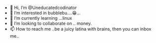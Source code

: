 - 👋 Hi, I’m @Uneducatedcodinator
- 👀 I’m interested in bubblebu....😁...
- 🌱 I’m currently learning ...linux
- 💞️ I’m looking to collaborate on .. money.
- 📫 How to reach me ..be a juicy latina with brains, then you can inbox me..

<!---
Uneducatedcodinator/Uneducatedcodinator is a ✨ special ✨ repository because its `README.md` (this file) appears on your GitHub profile.
You can click the Preview link to take a look at your changes.
--->
